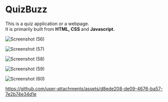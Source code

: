 # QuizBuzz
This is a quiz application or a webpage.<br>
It is primarily built from <strong>HTML, CSS </strong>and <strong>Javascript.</strong>

![Screenshot (56)](https://github.com/user-attachments/assets/442cf42b-bde1-474d-9aff-cc19207ff619)

![Screenshot (57)](https://github.com/user-attachments/assets/183fe947-457b-459b-a020-0f0302c57598)

![Screenshot (58)](https://github.com/user-attachments/assets/4d1223ed-77df-4c3d-855e-2504edba697a)

![Screenshot (59)](https://github.com/user-attachments/assets/823d7d02-6659-47e8-844e-5c01f229cbc6)

![Screenshot (60)](https://github.com/user-attachments/assets/9e07c077-c1a1-4c27-8a4a-338dffa30c1c)



https://github.com/user-attachments/assets/d8ede208-de09-4676-ba57-7e2b74e34d1e

